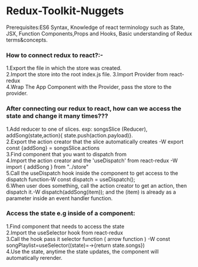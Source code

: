 # Redux-Toolkit-Nuggets
Prerequisites:ES6 Syntax, Knowledge of react terminology such as State, JSX, Function Components,Props and Hooks, Basic understanding of Redux terms&concepts.


### How to connect redux to react?:- 
1.Export the file in which the store was created.  
2.Import the store into the root index.js file.
3.Import Provider from react-redux      
4.Wrap The App Component with the Provider, pass the store to the provider.  
### After connecting our redux to react, how can we access the state and change it many times???  
1.Add reducer to one of slices. exp: songsSlice (Reducer), addSong(state,action){ state.push(action.payload)}.    
2.Export the action creator that the slice automatically creates -W export const {addSong} = songsSlice.actions   
3.Find component that you want to dispatch from     
4.Import the action creator and the 'useDispatch' from react-redux -W import { addSong } from "../store"   
5.Call the useDispatch hook  inside the component to get access to the dispatch function-W const dispatch = useDispatch();     
6.When user does something, call the action creator to get an action, then dispatch it.-W dispatch(addSong(item)); and the (item) is already as a parameter inside an event handler function.      

### Access the state e.g inside of a component:     
1.Find component that needs to access the state     
2.Import the useSelector hook from react-redux    
3.Call the hook pass it selector function ( arrow function ) -W const songPlaylist=useSelector((state)=→{return state.songs})     
4.Use the state, anytime the state updates, the component will automatically rerender.    



